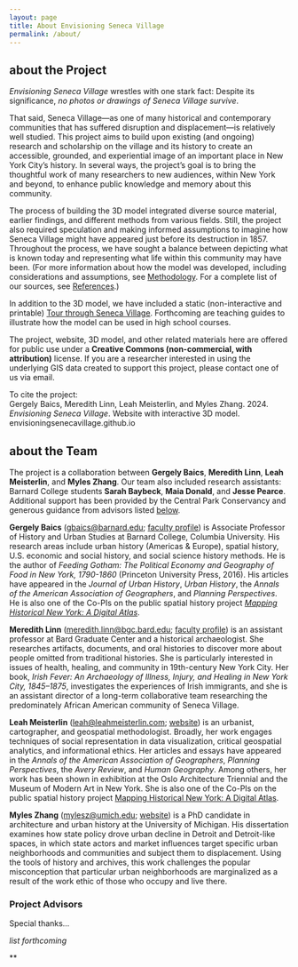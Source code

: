 ```yaml
---
layout: page
title: About Envisioning Seneca Village
permalink: /about/
---
```


## about the Project

*Envisioning Seneca Village* wrestles with one stark fact: Despite its significance, *no photos or drawings of Seneca Village survive*.

That said, Seneca Village—as one of many historical and contemporary communities that has suffered disruption and displacement—is relatively well studied. This project aims to build upon existing (and ongoing) research and scholarship on the village and its history to create an accessible, grounded, and experiential image of an important place in New York City’s history. In several ways, the project’s goal is to bring the thoughtful work of many researchers to new audiences, within New York and beyond, to enhance public knowledge and memory about this community.

The process of building the 3D model integrated diverse source material, earlier findings, and different methods from various fields. Still, the project also required speculation and making informed assumptions to imagine how Seneca Village might have appeared just before its destruction in 1857. Throughout the process, we have sought a balance between depicting what is known today and representing what life within this community may have been. (For more information about how the model was developed, including considerations and assumptions, see [Methodology](/methodology). For a complete list of our sources, see [References](/references).)

In addition to the 3D model, we have included a static (non-interactive and printable) [Tour through Seneca Village](/tour). Forthcoming are teaching guides to illustrate how the model can be used in high school courses.

The project, website, 3D model, and other related materials here are offered for public use under a **Creative Commons (non-commercial, with attribution)** license. If you are a researcher interested in using the underlying GIS data created to support this project, please contact one of us via email.

To cite the project:  
Gergely Baics, Meredith Linn, Leah Meisterlin, and Myles Zhang. 2024. *Envisioning Seneca Village*. Website with interactive 3D model. envisioningsenecavillage.github.io

## about the Team

The project is a collaboration between **Gergely Baics**, **Meredith Linn**, **Leah Meisterlin**, and **Myles Zhang**. Our team also included research assistants: Barnard College students **Sarah Baybeck**, **Maia Donald**, and **Jesse Pearce**. Additional support has been provided by the Central Park Conservancy and generous guidance from advisors listed [below](#project-advisors).

**Gergely Baics** ([gbaics@barnard.edu](mailto:gbaics@barnard.edu); [faculty profile](https://barnard.edu/profiles/gergely-baics)) is Associate Professor of History and Urban Studies at Barnard College, Columbia University. His research areas include urban history (Americas & Europe), spatial history, U.S. economic and social history, and social science history methods. He is the author of *Feeding Gotham: The Political Economy and Geography of Food in New York, 1790-1860* (Princeton University Press, 2016). His articles have appeared in the *Journal of Urban History*, *Urban History*, the *Annals of the American Association of Geographers*, and *Planning Perspectives*. He is also one of the Co-PIs on the public spatial history project [*Mapping Historical New York: A Digital Atlas*](https://mappinghny.com).

**Meredith Linn** ([meredith.linn@bgc.bard.edu](mailto:meredith.linn@bgc.bard.edu); [faculty profile](https://www.bgc.bard.edu/people/170/meredith-b-linn)) is an assistant professor at Bard Graduate Center and a historical archaeologist. She researches artifacts, documents, and oral histories to discover more about people omitted from traditional histories. She is particularly interested in issues of health, healing, and community in 19th-century New York City. Her book, *Irish Fever: An Archaeology of Illness, Injury, and Healing in New York City, 1845–1875*, investigates the experiences of Irish immigrants, and she is an assistant director of a long-term collaborative team researching the predominately African American community of Seneca Village.

**Leah Meisterlin** ([leah@leahmeisterlin.com](mailto:leah@leahmeisterlin.com); [website](https://www.leahmeisterlin.com)) is an urbanist, cartographer, and geospatial methodologist. Broadly, her work engages techniques of social representation in data visualization, critical geospatial analytics, and informational ethics. Her articles and essays have appeared in the *Annals of the American Association of Geographers*, *Planning Perspectives*, the *Avery Review*, and *Human Geography*. Among others, her work has been shown in exhibition at the Oslo Architecture Triennial and the Museum of Modern Art in New York. She is also one of the Co-PIs on the public spatial history project [Mapping Historical New York: A Digital Atlas](https://mappinghny.com).

**Myles Zhang** ([mylesz@umich.edu](mailto:mylesz@umich.edu); [website](https://www.myleszhang.org/)) is a PhD candidate in architecture and urban history at the University of Michigan. His dissertation examines how state policy drove urban decline in Detroit and Detroit-like spaces, in which state actors and market influences target specific urban neighborhoods and communities and subject them to displacement. Using the tools of history and archives, this work challenges the popular misconception that particular urban neighborhoods are marginalized as a result of the work ethic of those who occupy and live there.

### Project Advisors

Special thanks… 

*list forthcoming*

**
